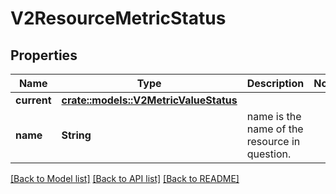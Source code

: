 # V2ResourceMetricStatus

## Properties

Name | Type | Description | Notes
------------ | ------------- | ------------- | -------------
**current** | [**crate::models::V2MetricValueStatus**](v2.MetricValueStatus.md) |  | 
**name** | **String** | name is the name of the resource in question. | 

[[Back to Model list]](../README.md#documentation-for-models) [[Back to API list]](../README.md#documentation-for-api-endpoints) [[Back to README]](../README.md)



